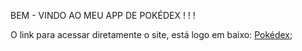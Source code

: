 BEM - VINDO AO MEU APP DE POKÉDEX ! ! !

O link para acessar diretamente o site, está logo em baixo:
[Pokédex](https://68c683425e874f3c34e1cda7--fabrica-desafio.netlify.app/);

